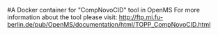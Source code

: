 #A Docker container for "CompNovoCID" tool in OpenMS
For more information about the tool please visit:
http://ftp.mi.fu-berlin.de/pub/OpenMS/documentation/html/TOPP_CompNovoCID.html
